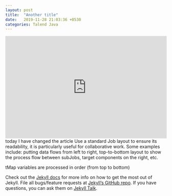 ```yaml
---
layout: post
title:  "Another title"
date:   2019-11-28 21:03:36 +0530
categories: Talend Java
---
```

<iframe src="https://www.soundslice.com/slices/mFWcc/embed-channelpost/" width="100%" height="320" frameBorder="0"></iframe>
today I have changed the article
Use a standard Job layout to ensure its readability, it is particularly useful for collaborative work.
Some examples include: putting data flows from left to right, top-to-bottom layout to show the process flow between subJobs, target components on the right, etc.

tMap variables are processed in order (from top to bottom)


Check out the [Jekyll docs][jekyll-docs] for more info on how to get the most out of Jekyll. File all bugs/feature requests at [Jekyll’s GitHub repo][jekyll-gh]. If you have questions, you can ask them on [Jekyll Talk][jekyll-talk].

[jekyll-docs]: https://jekyllrb.com/docs/home
[jekyll-gh]:   https://github.com/jekyll/jekyll
[jekyll-talk]: https://talk.jekyllrb.com/

